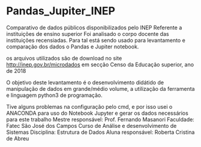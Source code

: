 # Pandas_Jupiter_INEP
Comparativo de dados públicos disponibilizados pelo INEP
Referente a instituições de ensino superior
Foi analisado o corpo docente das instituições recensiadas.
Para tal está sendo usado para levantamento e comparação dos dados o Pandas e Jupiter notebook.

os arquivos utilizados são de download no site 
http://inep.gov.br/microdados em secção Censo da Educação superior, ano de 2018

O objetivo deste levantamento é o desenvolvimento didátido de manipulação de dados em grande/médio volume, a utilização da ferramenta e linguagem python3 de programação.

Tive alguns problemas na configuração pelo cmd, e por isso usei o ANACONDA para uso do Notebook Jupyter e gerar os dados necessários para este trabalho
Mestre responsável: Prof. Fernando Masanori
Faculdade: Fatec São José dos Campos
Curso de Análise e desenvolvimento de Sistemas
Disciplina: Estrutura de Dados
Aluna responsável: Roberta Cristina de Abreu
